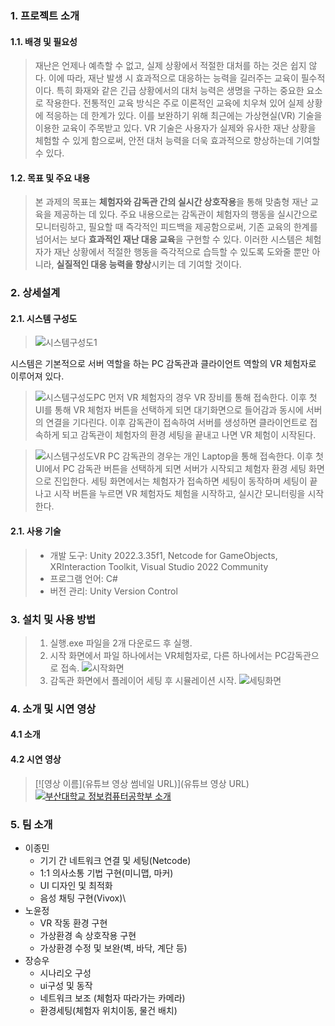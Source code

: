 ### 1. 프로젝트 소개
#### 1.1. 배경 및 필요성
 > 재난은 언제나 예측할 수 없고, 실제 상황에서 적절한 대처를 하는 것은 쉽지 않다. 이에 따라, 재난 발생 시 효과적으로 대응하는 능력을 길러주는 교육이 필수적이다. 특히 화재와 같은 긴급 상황에서의 대처 능력은 생명을 구하는 중요한 요소로 작용한다. 전통적인 교육 방식은 주로 이론적인 교육에 치우쳐 있어 실제 상황에 적응하는 데 한계가 있다. 이를 보완하기 위해 최근에는 가상현실(VR) 기술을 이용한 교육이 주목받고 있다.
 VR 기술은 사용자가 실제와 유사한 재난 상황을 체험할 수 있게 함으로써, 안전 대처 능력을 더욱 효과적으로 향상하는데 기여할 수 있다.

#### 1.2. 목표 및 주요 내용
 > 본 과제의 목표는 **체험자와 감독관 간의 실시간 상호작용**을 통해 맞춤형 재난 교육을 제공하는 데 있다. 주요 내용으로는 감독관이 체험자의 행동을 실시간으로 모니터링하고, 필요할 때 즉각적인 피드백을 제공함으로써, 기존 교육의 한계를 넘어서는 보다 **효과적인 재난 대응 교육**을 구현할 수 있다. 이러한 시스템은 체험자가 재난 상황에서 적절한 행동을 즉각적으로 습득할 수 있도록 도와줄 뿐만 아니라, **실질적인 대응 능력을 향상**시키는 데 기여할 것이다.


### 2. 상세설계
#### 2.1. 시스템 구성도
> ![시스템구성도1](https://github.com/user-attachments/assets/679f4759-5650-43d8-be30-ccc873808984)

 시스템은 기본적으로 서버 역할을 하는 PC 감독관과 클라이언트 역할의 VR 체험자로 이루어져 있다.

> ![시스템구성도PC](https://github.com/user-attachments/assets/dab159a3-b42f-42dc-a197-3eeb8eb7d6f8)
 먼저 VR 체험자의 경우 VR 장비를 통해 접속한다. 이후 첫 UI를 통해 VR 체험자 버튼을 선택하게 되면 대기화면으로 들어감과 동시에 서버의 연결을 기다린다. 이후 감독관이 접속하여 서버를 생성하면 클라이언트로 접속하게 되고 감독관이 체험자의 환경 세팅을 끝내고 나면 VR 체험이 시작된다.

> ![시스템구성도VR](https://github.com/user-attachments/assets/b705509a-dd45-4f1a-bd1d-e53c78a7eb1e)
 PC 감독관의 경우는 개인 Laptop을 통해 접속한다. 이후 첫 UI에서 PC 감독관 버튼을 선택하게 되면 서버가 시작되고 체험자 환경 세팅 화면으로 진입한다. 세팅 화면에서는 체험자가 접속하면 세팅이 동작하며 세팅이 끝나고 시작 버튼을 누르면 VR 체험자도 체험을 시작하고, 실시간 모니터링을 시작한다.


#### 2.1. 사용 기술
> * 개발 도구: Unity 2022.3.35f1, Netcode for GameObjects, XRInteraction Toolkit, Visual Studio 2022 Community
> * 프로그램 언어: C#
> * 버전 관리: Unity Version Control

### 3. 설치 및 사용 방법
> 1. 실행.exe 파일을 2개 다운로드 후 실행. 
> 2. 시작 화면에서 파일 하나에서는 VR체험자로, 다른 하나에서는 PC감독관으로 접속.
![시작화면](https://github.com/user-attachments/assets/1aa145e8-3cea-4cb7-a7c0-e27a6700453d)
> 3. 감독관 화면에서 플레이어 세팅 후 시뮬레이션 시작.
![세팅화면](https://github.com/user-attachments/assets/dc3fc507-4f95-4a74-bd28-00bc865986bc)



### 4. 소개 및 시연 영상
#### 4.1 소개


#### 4.2 시연 영상
> [![영상 이름](유튜브 영상 썸네일 URL)](유튜브 영상 URL)
[![부산대학교 정보컴퓨터공학부 소개](http://img.youtube.com/vi/zh_gQ_lmLqE/0.jpg)](https://www.youtube.com/watch?v=zh_gQ_lmLqE)    


### 5. 팀 소개
  * 이종민
    * 기기 간 네트워크 연결 및 세팅(Netcode)
    * 1:1 의사소통 기법 구현(미니맵, 마커)
    * UI 디자인 및 최적화
    * 음성 채팅 구현(Vivox)\
  * 노윤정
    * VR 작동 환경 구현
    * 가상환경 속 상호작용 구현
    * 가상환경 수정 및 보완(벽, 바닥, 계단 등)
  * 장승우
    * 시나리오 구성
    * ui구성 및 동작
    * 네트워크 보조 (체험자 따라가는 카메라)
    * 환경세팅(체험자 위치이동, 물건 배치)